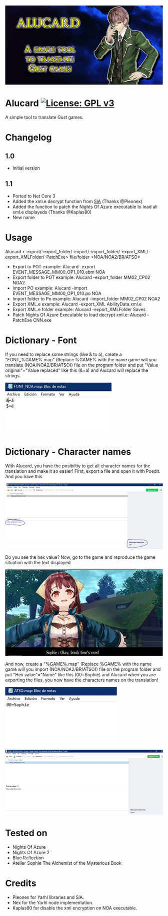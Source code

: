 ﻿![Alucard](https://github.com/Darkmet98/Alucard/blob/master/AlucardBanner.png?raw=true)
# Alucard [![License: GPL v3](https://img.shields.io/badge/License-GPLv3-blue.svg)](https://www.gnu.org/licenses/gpl-3.0)
A simple tool to translate Gust games.

# Changelog

## 1.0
* Initial version

## 1.1
* Ported to Net Core 3
* Added the xml.e decrypt function from [SiA](https://github.com/pleonex/SiA) (Thanks @Pleonex)
* Added the function to patch the Nights Of Azure executable to load all xml.e displayeds (Thanks @Kaplas80)
* New name

# Usage
Alucard <-export/-export_folder/-import/-import_folder/-export_XML/-export_XMLFolder/-PatchExe> file/folder <NOA/NOA2/BR/ATSO>

* Export to POT example: Alucard -export EVENT_MESSAGE_MM00_OP1_010.ebm NOA
* Export folder to POT example: Alucard -export_folder MM02_CP02 NOA2
* Import PO example: Alucard -import EVENT_MESSAGE_MM00_OP1_010.po NOA
* Import folder to Po example: Alucard -import_folder MM02_CP02 NOA2
* Export XML.e example: Alucard -export_XML AbilityData.xml.e
* Export XML.e folder example: Alucard -export_XMLFolder Saves
* Patch Nights Of Azure Executable to load decrypt xml.e: Alucard -PatchExe CNN.exe

# Dictionary - Font
If you need to replace some strings (like & to á), create a "FONT_%GAME%.map" (Replace %GAME% with the name game will you translate (NOA/NOA2/BR/ATSO)) file on the program folder and put "Value original"="Value replaced" like this (&=á) and Alucard will replace the strings.

![Dictionary](https://github.com/Darkmet98/Alucard/blob/master/Tutorial1.jpg?raw=true)

# Dictionary - Character names
With Alucard, you have the posibility to get all character names for the translation and make it so easier!
First, export a file and open it with Poedit.
And you have this

![Tutorial](https://github.com/Darkmet98/Alucard/blob/master/Tutorial2.jpg?raw=true)

Do you see the hex value? Now, go to the game and reproduce the game situation with the text displayed

![Game](https://github.com/Darkmet98/Alucard/blob/master/Tutorial3.jpg?raw=true)

And now, create a "%GAME%.map" (Replace %GAME% with the name game will you import (NOA/NOA2/BR/ATSO)) file on the program folder and put "Hex value"="Name" like this (00=Sophie) and Alucard when you are exporting the files, you now have the characters names on the translation!

![Dictionary](https://github.com/Darkmet98/Alucard/blob/master/Tutorial4.jpg?raw=true)

![Dictionary](https://github.com/Darkmet98/Alucard/blob/master/Tutorial5.jpg?raw=true)

# Tested on
* Nights Of Azure
* Nights Of Azure 2
* Blue Reflection
* Atelier Sophie The Alchemist of the Mysterious Book

# Credits
* Pleonex for Yarhl libraries and SiA.
* Nex for the Yarhl node implementation.
* Kaplas80 for disable the xml encryption on NOA executable.
